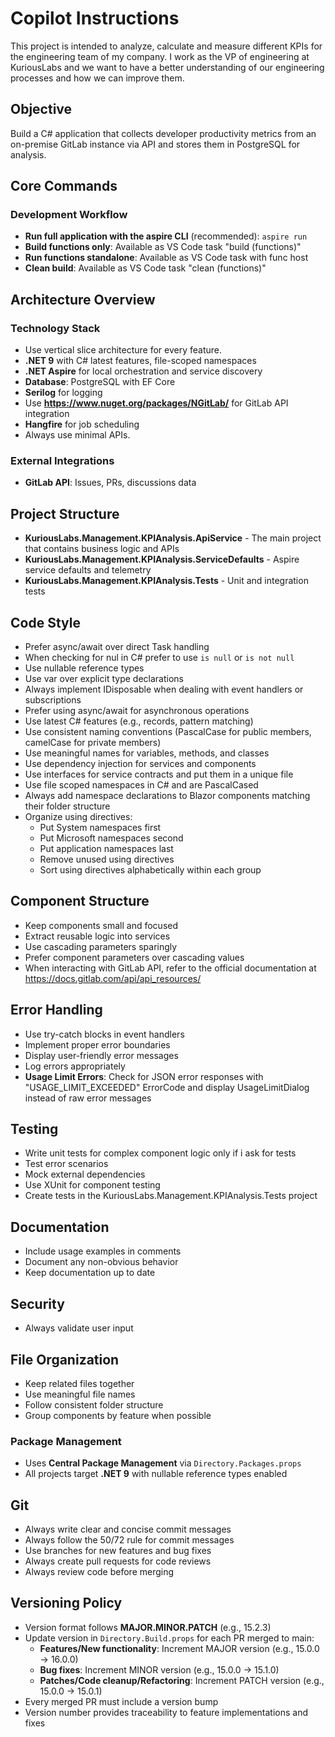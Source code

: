 # Copilot Instructions

This project is intended to analyze, calculate and measure different KPIs for the engineering team of my company. I work as the VP of engineering at KuriousLabs and we want to have a better understanding of our engineering processes and how we can improve them.

## Objective

Build a C# application that collects developer productivity metrics from an on-premise GitLab instance via API and stores them in PostgreSQL for analysis.

## Core Commands

### Development Workflow
- **Run full application with the aspire CLI** (recommended): `aspire run`
- **Build functions only**: Available as VS Code task "build (functions)"
- **Run functions standalone**: Available as VS Code task with func host
- **Clean build**: Available as VS Code task "clean (functions)"

## Architecture Overview

### Technology Stack
- Use vertical slice architecture for every feature.
- **.NET 9** with C# latest features, file-scoped namespaces
- **.NET Aspire** for local orchestration and service discovery
- **Database**: PostgreSQL with EF Core
- **Serilog** for logging
- Use **https://www.nuget.org/packages/NGitLab/** for GitLab API integration
- **Hangfire** for job scheduling
- Always use minimal APIs.


### External Integrations
- **GitLab API**: Issues, PRs, discussions data

## Project Structure
- **KuriousLabs.Management.KPIAnalysis.ApiService** - The main project that contains business logic and APIs
- **KuriousLabs.Management.KPIAnalysis.ServiceDefaults** - Aspire service defaults and telemetry
- **KuriousLabs.Management.KPIAnalysis.Tests** - Unit and integration tests

## Code Style
- Prefer async/await over direct Task handling
- When checking for nul in C# prefer to use `is null` or `is not null`
- Use nullable reference types
- Use var over explicit type declarations 
- Always implement IDisposable when dealing with event handlers or subscriptions
- Prefer using async/await for asynchronous operations
- Use latest C# features (e.g., records, pattern matching)
- Use consistent naming conventions (PascalCase for public members, camelCase for private members)
- Use meaningful names for variables, methods, and classes
- Use dependency injection for services and components
- Use interfaces for service contracts and put them in a unique file
- Use file scoped namespaces in C# and are PascalCased
- Always add namespace declarations to Blazor components matching their folder structure
- Organize using directives:
  - Put System namespaces first
  - Put Microsoft namespaces second
  - Put application namespaces last
  - Remove unused using directives
  - Sort using directives alphabetically within each group

## Component Structure
- Keep components small and focused
- Extract reusable logic into services
- Use cascading parameters sparingly
- Prefer component parameters over cascading values
- When interacting with GitLab API, refer to the official documentation at https://docs.gitlab.com/api/api_resources/

## Error Handling
- Use try-catch blocks in event handlers
- Implement proper error boundaries
- Display user-friendly error messages
- Log errors appropriately
- **Usage Limit Errors**: Check for JSON error responses with "USAGE_LIMIT_EXCEEDED" ErrorCode and display UsageLimitDialog instead of raw error messages

## Testing
- Write unit tests for complex component logic only if i ask for tests
- Test error scenarios
- Mock external dependencies
- Use XUnit for component testing
- Create tests in the KuriousLabs.Management.KPIAnalysis.Tests project

## Documentation
- Include usage examples in comments
- Document any non-obvious behavior
- Keep documentation up to date

## Security
- Always validate user input

## File Organization
- Keep related files together
- Use meaningful file names
- Follow consistent folder structure
- Group components by feature when possible

### Package Management
- Uses **Central Package Management** via `Directory.Packages.props`
- All projects target **.NET 9** with nullable reference types enabled

## Git
- Always write clear and concise commit messages
- Always follow the 50/72 rule for commit messages
- Use branches for new features and bug fixes
- Always create pull requests for code reviews
- Always review code before merging

## Versioning Policy
- Version format follows **MAJOR.MINOR.PATCH** (e.g., 15.2.3)
- Update version in `Directory.Build.props` for each PR merged to main:
  - **Features/New functionality**: Increment MAJOR version (e.g., 15.0.0 → 16.0.0)
  - **Bug fixes**: Increment MINOR version (e.g., 15.0.0 → 15.1.0)
  - **Patches/Code cleanup/Refactoring**: Increment PATCH version (e.g., 15.0.0 → 15.0.1)
- Every merged PR must include a version bump
- Version number provides traceability to feature implementations and fixes
